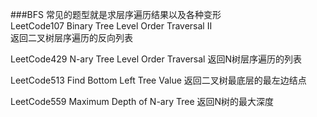 ###BFS
常见的题型就是求层序遍历结果以及各种变形    
LeetCode107 Binary Tree Level Order Traversal II   
返回二叉树层序遍历的反向列表

LeetCode429 N-ary Tree Level Order Traversal
返回N树层序遍历的列表

LeetCode513 Find Bottom Left Tree Value
返回二叉树最底层的最左边结点

LeetCode559 Maximum Depth of N-ary Tree
返回N树的最大深度